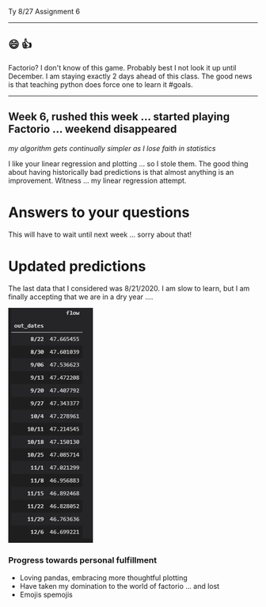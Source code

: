 Ty   8/27   Assignment 6

---------
## &#x1F604; &#x1F44D;

Factorio?  I don't know of this game. Probably best I not look it up until December. I am staying exactly 2 days ahead of this class. The good news is that teaching python does force one to learn it #goals.

___
## Week 6, rushed this week ... started playing Factorio ... weekend disappeared

*my algorithm gets continually simpler as I lose faith in statistics*

I like your linear regression and plotting ... so I stole them.  The good thing about having historically bad predictions is that almost anything is an improvement.  Witness ... my linear regression attempt.   

# Answers to your questions

This will have to wait until next week ... sorry about that!

# Updated predictions

The last data that I considered was 8/21/2020.  I am slow to learn, but I am finally accepting that we are in a dry year ....

![](assets/ferre_week6-39c6de8e.JPG)

### Progress towards personal fulfillment
- Loving pandas, embracing more thoughtful plotting
- Have taken my domination to the world of factorio ... and lost
- Emojis spemojis
